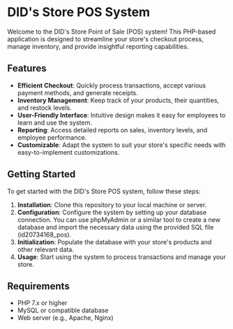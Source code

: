 # DID's Store POS System

Welcome to the DID's Store Point of Sale (POS) system! This PHP-based application is designed to streamline your store's checkout process, manage inventory, and provide insightful reporting capabilities. 

## Features

- **Efficient Checkout**: Quickly process transactions, accept various payment methods, and generate receipts.
- **Inventory Management**: Keep track of your products, their quantities, and restock levels.
- **User-Friendly Interface**: Intuitive design makes it easy for employees to learn and use the system.
- **Reporting**: Access detailed reports on sales, inventory levels, and employee performance.
- **Customizable**: Adapt the system to suit your store's specific needs with easy-to-implement customizations.

## Getting Started

To get started with the DID's Store POS system, follow these steps:

1. **Installation**: Clone this repository to your local machine or server.
2. **Configuration**: Configure the system by setting up your database connection. You can use phpMyAdmin or a similar tool to create a new database and import the necessary data using the provided SQL file (id20734168_pos).
3. **Initialization**: Populate the database with your store's products and other relevant data.
4. **Usage**: Start using the system to process transactions and manage your store.

## Requirements

- PHP 7.x or higher
- MySQL or compatible database
- Web server (e.g., Apache, Nginx)
